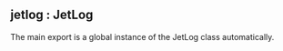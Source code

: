 <a name="module_jetlog"></a>

## jetlog : JetLog
The main export is a global instance of the JetLog class automatically.

